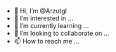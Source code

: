 - 👋 Hi, I’m @Arzutgl
- 👀 I’m interested in ...
- 🌱 I’m currently learning ...
- 💞️ I’m looking to collaborate on ...
- 📫 How to reach me ...

<!---
Arzutgl/Arzutgl is a ✨ special ✨ repository because its `README.md` (this file) appears on your GitHub profile.
You can click the Preview link to take a look at your changes.
--->
